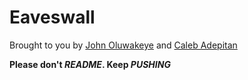 # Eaveswall
Brought to you by [John Oluwakeye](https://github.com/oluwakeye-john) and [Caleb Adepitan](https://github.com/calebpitan)

**Please don't _README_. Keep _PUSHING_**
